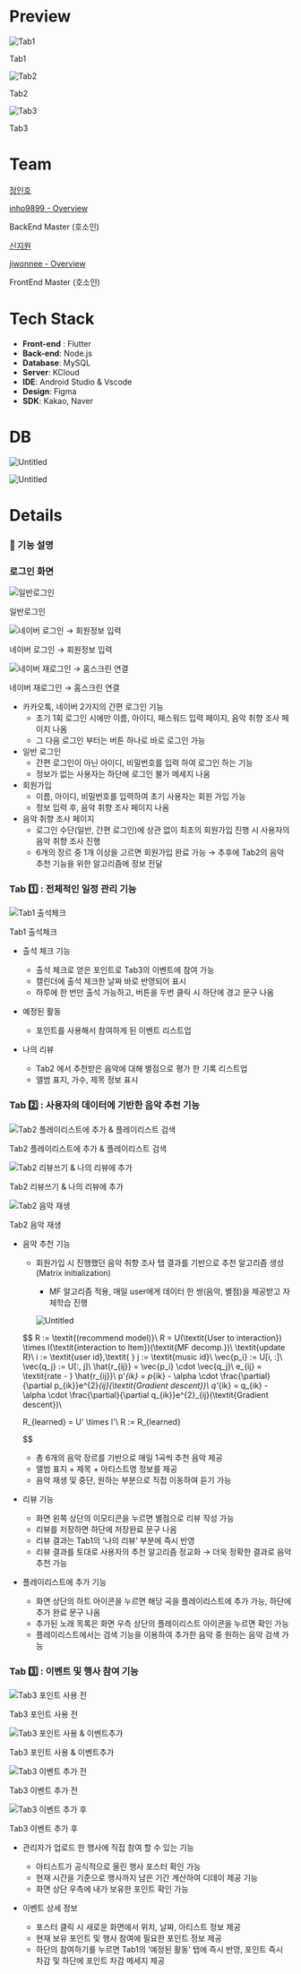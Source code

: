 # Preview


![Tab1](https://prod-files-secure.s3.us-west-2.amazonaws.com/f6cb388f-3934-47d6-9928-26d2e10eb0fc/5ccce211-4b9c-4ce8-a505-46e4339ad205/tab2-4.png)

Tab1

![Tab2](https://prod-files-secure.s3.us-west-2.amazonaws.com/f6cb388f-3934-47d6-9928-26d2e10eb0fc/00358809-35d6-4686-8458-53e1cc4bb361/tab2.png)

Tab2

![Tab3](https://prod-files-secure.s3.us-west-2.amazonaws.com/f6cb388f-3934-47d6-9928-26d2e10eb0fc/c869e89e-237c-4fb6-9724-31d5c6816075/tab3.png)

Tab3

# Team


[ 정인호](https://www.notion.so/f51fae3248a747fcb3100942d2a666f9?pvs=21)

[inho9899 - Overview](https://github.com/inho9899)

BackEnd Master (호소인)

[신지원](https://www.notion.so/26ddcb3aab754914b7de5f6e740523dd?pvs=21) 



[jiwonnee - Overview](https://github.com/jiwonnee)



FrontEnd Master (호소인)

# Tech Stack



- **Front-end** : Flutter
- **Back-end**: Node.js
- **Database**: MySQL
- **Server**: KCloud
- **IDE**: Android Studio & Vscode
- **Design**: Figma
- **SDK**: Kakao, Naver

# DB


![Untitled](https://prod-files-secure.s3.us-west-2.amazonaws.com/f6cb388f-3934-47d6-9928-26d2e10eb0fc/7f244e0d-f656-4f30-9369-3f260680643e/Untitled.png)

![Untitled](https://prod-files-secure.s3.us-west-2.amazonaws.com/f6cb388f-3934-47d6-9928-26d2e10eb0fc/289a5934-c0d2-4534-aa70-c4b862d61b60/Untitled.png)

# Details
### 📱 기능 설명

### 로그인 화면

![일반로그인](https://prod-files-secure.s3.us-west-2.amazonaws.com/f6cb388f-3934-47d6-9928-26d2e10eb0fc/6a692410-f651-47b8-86de-b79863fcf4c5/generallogin.gif)

일반로그인

![네이버 로그인 → 회원정보 입력](https://prod-files-secure.s3.us-west-2.amazonaws.com/f6cb388f-3934-47d6-9928-26d2e10eb0fc/87d8ae07-08ab-4b0c-82b0-904576cdcab4/start1.gif)

네이버 로그인 → 회원정보 입력

![네이버 재로그인 → 홈스크린 연결](https://prod-files-secure.s3.us-west-2.amazonaws.com/f6cb388f-3934-47d6-9928-26d2e10eb0fc/b72e6d8d-53db-4db6-a355-671f836b4c04/restart.gif)

네이버 재로그인 → 홈스크린 연결

- 카카오톡, 네이버 2가지의 간편 로그인 기능
    - 초기 1회 로그인 시에만 이름, 아이디, 패스워드 입력 페이지, 음악 취향 조사 페이지 나옴
    - 그 다음 로그인 부터는 버튼 하나로 바로 로그인 가능
- 일반 로그인
    - 간편 로그인이 아닌 아이디, 비밀번호를 입력 하여 로그인 하는 기능
    - 정보가 없는 사용자는 하단에 로그인 불가 메세지 나옴
- 회원가입
    - 이름, 아이디, 비밀번호를 입력하여 초기 사용자는 회원 가입 가능
    - 정보 입력 후, 음악 취향 조사 페이지 나옴
- 음악 취향 조사 페이지
    - 로그인 수단(일반, 간편 로그인)에 상관 없이 최초의 회원가입 진행 시 사용자의 음악 취향 조사 진행
    - 6개의 장르 중 1개 이상을 고르면 회원가입 완료 가능 → 추후에 Tab2의 음악 추천 기능을 위한 알고리즘에 정보 전달

### **Tab** 1️⃣ : **전체적인 일정 관리 기능**

![Tab1 출석체크](https://prod-files-secure.s3.us-west-2.amazonaws.com/f6cb388f-3934-47d6-9928-26d2e10eb0fc/5b8d5a6c-10f3-481b-bd6b-ce5fe858ddb8/Tab1-1.gif)

Tab1 출석체크

- 출석 체크 기능
    - 출석 체크로 얻은 포인트로 Tab3의 이벤트에 참여 가능
    - 캘린더에 출석 체크한 날짜 바로 반영되어 표시
    - 하루에 한 번만 출석 가능하고, 버튼을 두번 클릭 시 하단에 경고 문구 나옴
    
- 예정된 활동
    - 포인트를 사용해서 참여하게 된 이벤트 리스트업
    
- 나의 리뷰
    - Tab2 에서 추천받은 음악에 대해 별점으로 평가 한 기록 리스트업
    - 앨범 표지, 가수, 제목 정보 표시
    


### **Tab** 2️⃣ : **사용자의 데이터에 기반한 음악 추천 기능**

![Tab2 플레이리스트에 추가
         & 플레이리스트 검색 ](https://prod-files-secure.s3.us-west-2.amazonaws.com/f6cb388f-3934-47d6-9928-26d2e10eb0fc/43b1ecc2-959c-4ed3-b100-5a91fc97fe65/Tab2-1.gif)

Tab2 플레이리스트에 추가
         & 플레이리스트 검색 

 

![Tab2 리뷰쓰기 & 나의 리뷰에 추가](https://prod-files-secure.s3.us-west-2.amazonaws.com/f6cb388f-3934-47d6-9928-26d2e10eb0fc/ccafc5ea-2b4d-4ff0-a8ec-fe02498c71cc/Tab2-2.gif)

Tab2 리뷰쓰기 & 나의 리뷰에 추가

![Tab2 음악 재생](https://prod-files-secure.s3.us-west-2.amazonaws.com/f6cb388f-3934-47d6-9928-26d2e10eb0fc/089b2113-9d21-4cb1-8cde-295d09aed8f8/Tab2-3.gif)

Tab2 음악 재생

- 음악 추천 기능
    - 회원가입 시 진행했던 음악 취향 조사 탭 결과를 기반으로 추천 알고리즘 생성(Matrix initialization)
        - MF 알고리즘 적용, 매일 user에게 데이터 한 쌍(음악, 별점)을 제공받고 자체학습 진행
        
        ![Untitled](https://prod-files-secure.s3.us-west-2.amazonaws.com/f6cb388f-3934-47d6-9928-26d2e10eb0fc/a7695add-f805-48fb-a6df-fec86524e001/Untitled.png)
        
    
    $$
    R := \textit{(recommend model)}\\
    R = U(\textit{User to interaction}) \times I(\textit{interaction to Item})(\textit{MF decomp.})\\
    \textit{update R}\\
    i := \textit{user id},\textit{    } j := \textit{music id}\\
    \vec{p_i} := U[i, :]\\
    \vec{q_j} := U[:, j]\\
    \hat{r_{ij}} = \vec{p_i} \cdot \vec{q_j}\\
    e_{ij} = \textit{rate - } \hat{r_{ij}}\\
    p'_{ik} = p_{ik} - \alpha \cdot \frac{\partial}{\partial p_{ik}}e^{2}_{ij}(\textit{Gradient descent})\\
    q'_{ik} = q_{ik} - \alpha \cdot \frac{\partial}{\partial q_{ik}}e^{2}_{ij}(\textit{Gradient descent})\\
    
    R_{learned} = U' \times I'\\
    R := R_{learned}
    
    $$
    
    - 총 6개의 음악 장르를 기반으로 매일 1곡씩 추천 음악 제공
    - 앨범 표지 + 제목 + 아티스트명 정보를 제공
    - 음악 재생 및 중단, 원하는 부분으로 직접 이동하여 듣기 가능

- 리뷰 기능
    - 화면 왼쪽 상단의 이모티콘을 누르면 별점으로 리뷰 작성 가능
    - 리뷰를 저장하면 하단에 저장완료 문구 나옴
    - 리뷰 결과는 Tab1의 ‘나의 리뷰’ 부분에 즉시 반영
    - 리뷰 결과를 토대로 사용자의 추천 알고리즘 정교화 → 더욱 정확한 결과로 음악 추천 가능
    

- 플레이리스트에 추가 기능
    - 화면 상단의 하트 아이콘을 누르면 해당 곡을 플레이리스트에 추가 가능, 하단에 추가 완료 문구 나옴
    - 추가된 노래 목록은 화면 우측 상단의 플레이리스트 아이콘을 누르면 확인 가능
    - 플레이리스트에서는 검색 기능을 이용하여 추가한 음악 중 원하는 음악 검색 가능



### **Tab** 3️⃣ : **이벤트 및 행사 참여 기능**

![Tab3 포인트 사용 전](https://prod-files-secure.s3.us-west-2.amazonaws.com/f6cb388f-3934-47d6-9928-26d2e10eb0fc/23dec221-3337-40e6-b1ff-789d8a91d0ca/Tab1.png)

Tab3 포인트 사용 전

![Tab3 포인트 사용 & 이벤트추가](https://prod-files-secure.s3.us-west-2.amazonaws.com/f6cb388f-3934-47d6-9928-26d2e10eb0fc/d0f2efab-aa2b-49f5-811d-a6d81878391d/Tab3-1.gif)

Tab3 포인트 사용 & 이벤트추가

![Tab3 이벤트 추가 전](https://prod-files-secure.s3.us-west-2.amazonaws.com/f6cb388f-3934-47d6-9928-26d2e10eb0fc/0848722b-ed7a-4c51-a309-e98ead56e80c/Tab3.png)

Tab3 이벤트 추가 전

![Tab3 이벤트 추가 후](https://prod-files-secure.s3.us-west-2.amazonaws.com/f6cb388f-3934-47d6-9928-26d2e10eb0fc/6c1c26bd-92cf-4dd2-9e4a-48cd5569d028/Tab3-1.png)

Tab3 이벤트 추가 후

- 관리자가 업로드 한 행사에 직접 참여 할 수 있는 기능
    - 아티스트가 공식적으로 올린 행사 포스터  확인 가능
    - 현재 시간을 기준으로 행사까지 남은 기간 계산하여 디데이 제공 기능
    - 화면 상단 우측에 내가 보유한 포인트 확인 가능
    
- 이벤트 상세 정보
    - 포스터 클릭 시 새로운 화면에서 위치, 날짜, 아티스트 정보 제공
    - 현재 보유 포인트 및 행사 참여에 필요한 포인트 정보 제공
    - 하단의 참여하기를 누르면 Tab1의 ‘예정된 활동’ 탭에 즉시 반영, 포인트 즉시 차감 및 하단에 포인트 차감 메세지 제공
    

